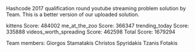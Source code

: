    Hashcode 2017 qualification round youtube streaming problem solution by Team.
   This is a better version of our uploaded solution.

   kittens Score:                          484002
   me_at_the_zoo Score:                    366347
   trending_today Score:                   335888
   videos_worth_spreading Score:           462598
   Total Score:                            1679294

   Team members:
       Giorgos Stamatakis
       Christos Spyridakis
       Tzanis Fotakis
